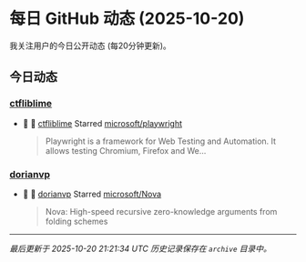 # 每日 GitHub 动态 (2025-10-20)

我关注用户的今日公开动态 (每20分钟更新)。

## 今日动态

### [ctfliblime](https://github.com/ctfliblime)
- 🌟 👤 [ctfliblime](https://github.com/ctfliblime) Starred [microsoft/playwright](https://github.com/microsoft/playwright)
  > Playwright is a framework for Web Testing and Automation. It allows testing Chromium, Firefox and We...

### [dorianvp](https://github.com/dorianvp)
- 🌟 👤 [dorianvp](https://github.com/dorianvp) Starred [microsoft/Nova](https://github.com/microsoft/Nova)
  > Nova: High-speed recursive zero-knowledge arguments from folding schemes


---
*最后更新于 2025-10-20 21:21:34 UTC*
*历史记录保存在 `archive` 目录中。*
